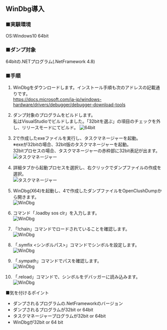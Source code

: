 ## WinDbg導入

### ■実験環境  
OS:Windows10  64bit

### ■ダンプ対象
64bitの.NETプログラム(.NetFramework 4.8)

### ■手順

1. WinDbgをダウンロードします。インストール手順も次のアドレスの記載通りです。    
https://docs.microsoft.com/ja-jp/windows-hardware/drivers/debugger/debugger-download-tools

2. ダンプ対象のプログラムをビルドします。  
私はVisualStudioでビルドしました。「32bitを選ぶ」の項目のチェックを外し、リリースモードにてビルド。
![64bit](https://user-images.githubusercontent.com/49807271/161406306-8b77148f-6d50-4903-b813-d1d75c415506.jpg)

3. 2で作成したexeファイルを実行し、タスクマネージャーを起動。  
※exeが32bitの場合、32bit版のタスクマネージャーを起動。  
  32bitプロセスの場合、タスクマネージャーの赤枠部に32bit表記が出ます。  
![タスクマネージャー](https://user-images.githubusercontent.com/49807271/161406490-cc1a97cb-a8ff-4b43-9b14-5887d2f5098f.jpg)

4. 詳細タブから起動プロセスを選択し、右クリックでダンプファイルの作成を選択。  
![タスクマネージャー](https://user-images.githubusercontent.com/49807271/161406609-7fb5005a-538d-4433-ae9b-163d8499a2d7.jpg)

5. WinDbg(X64)を起動し、4で作成したダンプファイルをOpenClushDumpから開きます。  
![WinDbg](https://user-images.githubusercontent.com/49807271/161406847-06dcf1a5-a1fd-4e92-8d3a-1b3b00c0893d.jpg)
  
6. コマンド「.loadby sos clr」を入力します。  
![WinDbg](https://user-images.githubusercontent.com/49807271/161406883-78971af4-a648-463c-aac3-cf1ceb8fc09e.jpg)

7.  「!chain」コマンドでロードされていることを確認します。  
![WinDbg](https://user-images.githubusercontent.com/49807271/161406923-00df4a13-03f2-4df4-aac5-b864aa725109.jpg)

8. 「.symfix <シンボルパス>」コマンドでシンボルを設定します。  
![WinDbg](https://user-images.githubusercontent.com/49807271/161407096-1b8e1c37-d3df-4579-bf48-1d409fc241fb.jpg)

9. 「.sympath」コマンドでパスを確認します。  
![WinDbg](https://user-images.githubusercontent.com/49807271/161407124-6a5ba9b4-a63f-4245-bba0-af01ed3a9826.jpg)
    
10. 「.reload」コマンドで、シンボルをデバッガーに読み込みます。
![WinDbg](https://user-images.githubusercontent.com/49807271/161407220-7320c3a0-a713-46f9-b818-54e44a80d5e4.jpg)

■気を付けるポイント
* ダンプされるプログラムの.NetFrameworkのバージョン
* ダンプされるプログラムが32bit or 64bit
* タスクマネージャープログラムが32bit or 64bit
* WinDbgが32bit or 64 bit


